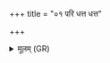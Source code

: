 +++
title = "०१ परि धत्त धत्त"

+++
<details><summary>मूलम् (GR)</summary>

परि धत्त धत्त वर्चसेमं  
जरामृत्युं कृणुत दीर्घम् आयुः ।  
बृहस्पतिः प्रायच्छद् वास एतत्  
सोमाय राज्ञे परिधातवा उ ॥
</details>